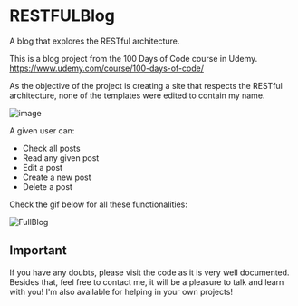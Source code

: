 # RESTFULBlog
A blog that explores the RESTful architecture.

This is a blog project from the 100 Days of Code course in Udemy.
https://www.udemy.com/course/100-days-of-code/

As the objective of the project is creating a site that respects the RESTful architecture, none of the templates were edited to contain my name.

![image](https://user-images.githubusercontent.com/31540553/166660894-bc81a923-fc7f-4106-b52f-432851e35d1a.png)

A given user can:
* Check all posts
* Read any given post
* Edit a post
* Create a new post
* Delete a post

Check the gif below for all these functionalities:

![FullBlog](https://user-images.githubusercontent.com/31540553/166661976-8d24e79f-6254-4539-a295-f1a100717ea7.gif)

## Important
If you have any doubts, please visit the code as it is very well documented. Besides that, feel free to contact me, it will be a pleasure to talk and learn with you! I'm also available for helping in your own projects!
